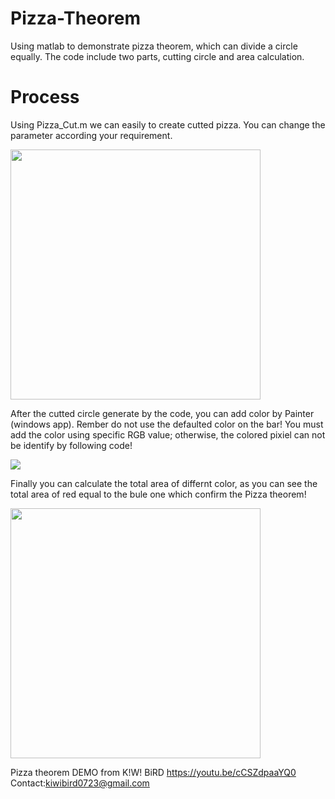 # Pizza-Theorem
Using matlab to demonstrate pizza theorem, which can divide a circle equally. The code include two parts, cutting circle and area calculation.


# Process 

Using Pizza_Cut.m we can easily to create cutted pizza.
You can change the parameter according your requirement.

<img src="https://user-images.githubusercontent.com/61679675/141653435-b64c6672-eec9-402e-b052-654e21568fd2.png" width="400">

After the cutted circle generate by the code, you can add color by Painter (windows app).
Rember do not use the defaulted color on the bar! 
You must add the color using specific RGB value; otherwise, the colored pixiel can not be identify by following code!

<img src="https://user-images.githubusercontent.com/61679675/141653732-91559dfb-7a34-4b70-bbc3-a938b003a83d.png" >

Finally you can calculate the total area of differnt color, as you can see the total area of red equal to the bule one which confirm the Pizza theorem!

<img src="https://user-images.githubusercontent.com/61679675/141654063-e6d87489-9445-4afb-85d2-e750ba540c2e.png" width="400">


Pizza theorem DEMO from K!W! BiRD 
https://youtu.be/cCSZdpaaYQ0
Contact:kiwibird0723@gmail.com
